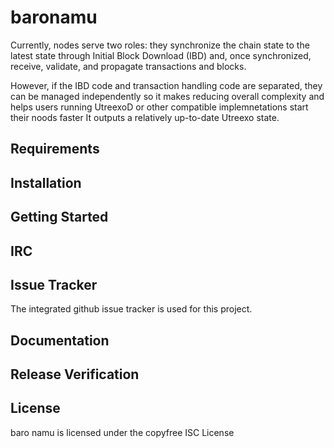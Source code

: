 # baronamu
Currently, nodes serve two roles: they synchronize the chain state to the latest state through Initial Block Download (IBD) and, once synchronized, receive, validate, and propagate transactions and blocks. 

However, if the IBD code and transaction handling code are separated, they can be managed independently so it makes reducing overall complexity and helps users running UtreexoD or other compatible implemnetations start their noods faster
It outputs a relatively up-to-date Utreexo state. 
## Requirements

## Installation

## Getting Started

## IRC

## Issue Tracker
The integrated github issue tracker is used for this project.
## Documentation

## Release Verification

## License
baro namu is licensed under the copyfree ISC License
